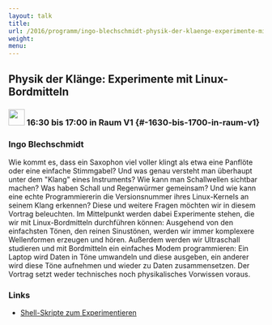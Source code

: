```yaml
---
layout: talk
title:
url: /2016/programm/ingo-blechschmidt-physik-der-klaenge-experimente-mit-linux-bordmitteln/
weight:
menu:
---
```

## Physik der Klänge: Experimente mit Linux-Bordmitteln

### <img height = "32" src="../../../images/talk.svg"> 16:30 bis 17:00 in Raum V1 {#-1630-bis-1700-in-raum-v1}

### Ingo Blechschmidt

Wie kommt es, dass ein Saxophon viel voller klingt als etwa eine Panflöte oder eine einfache Stimmgabel? Und was genau versteht man überhaupt unter dem "Klang" eines Instruments? Wie kann man Schallwellen sichtbar machen? Was haben Schall und Regenwürmer gemeinsam? Und wie kann eine echte Programmiererin die Versionsnummer ihres Linux-Kernels an seinem Klang erkennen?  Diese und weitere Fragen möchten wir in diesem Vortrag beleuchten. Im Mittelpunkt werden dabei Experimente stehen, die wir mit Linux-Bordmitteln durchführen können: Ausgehend von den einfachsten Tönen, den reinen Sinustönen, werden wir immer komplexere Wellenformen erzeugen und hören. Außerdem werden wir Ultraschall studieren und mit Bordmitteln ein einfaches Modem programmieren: Ein Laptop wird Daten in Töne umwandeln und diese ausgeben, ein anderer wird diese Töne aufnehmen und wieder zu Daten zusammensetzen. Der Vortrag setzt weder technisches noch physikalisches Vorwissen voraus.

### Links

- <a href="https://github.com/iblech/talk-physics-of-sounds/tree/master/clean" target="_blank">Shell-Skripte zum Experimentieren</a>
